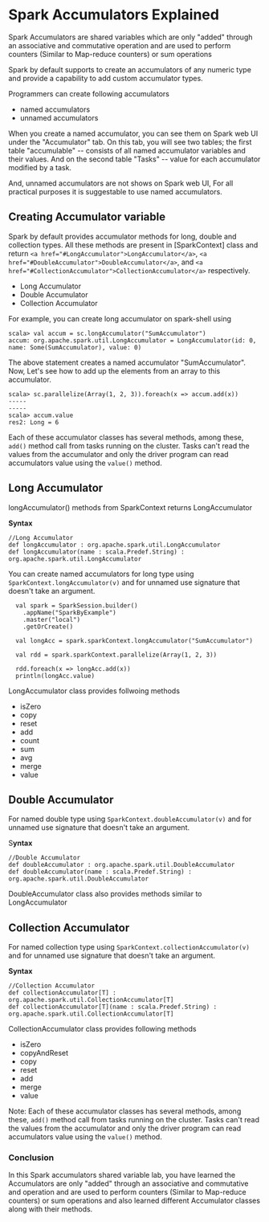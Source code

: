 

Spark Accumulators Explained
============================

Spark Accumulators are shared variables which are only "added" through
an associative and commutative operation and are used to perform
counters (Similar to Map-reduce counters) or sum operations



Spark by default supports to create an accumulators of any numeric type
and provide a capability to add custom accumulator types.

Programmers can create following accumulators



-   named accumulators
-   unnamed accumulators

When you create a named accumulator, you can see them on Spark web UI
under the "Accumulator" tab. On this tab, you will see two tables; the
first table "accumulable" -- consists of all named accumulator variables
and their values. And on the second table "Tasks" -- value for each
accumulator modified by a task.

And, unnamed accumulators are not shows on Spark web UI, For all
practical purposes it is suggestable to use named accumulators.

Creating Accumulator variable
------------------------------------------------------------------------------------------------------

Spark by default provides accumulator methods for long, double and
collection types. All these methods are present in
[SparkContext]
class and return `<a href="#LongAccumulator">LongAccumulator</a>`,
`<a href="#DoubleAccumulator">DoubleAccumulator</a>`, and
`<a href="#CollectionAccumulator">CollectionAccumulator</a>`
respectively.



-   Long Accumulator
-   Double Accumulator
-   Collection Accumulator

For example, you can create long accumulator on spark-shell using

```
scala> val accum = sc.longAccumulator("SumAccumulator")
accum: org.apache.spark.util.LongAccumulator = LongAccumulator(id: 0, name: Some(SumAccumulator), value: 0)
```



The above statement creates a named accumulator "SumAccumulator". Now,
Let's see how to add up the elements from an array to this accumulator.

```
scala> sc.parallelize(Array(1, 2, 3)).foreach(x => accum.add(x))
-----
-----
scala> accum.value
res2: Long = 6
```



Each of these accumulator classes has several methods, among these,
`add()` method call from tasks running on the cluster. Tasks can't read
the values from the accumulator and only the driver program can read
accumulators value using the `value()` method.






Long Accumulator
----------------------------------------------------------------------------

longAccumulator() methods from SparkContext returns LongAccumulator

**Syntax**

```
//Long Accumulator
def longAccumulator : org.apache.spark.util.LongAccumulator
def longAccumulator(name : scala.Predef.String) : org.apache.spark.util.LongAccumulator
```



You can create named accumulators for long type using
`SparkContext.longAccumulator(v)` and for unnamed use signature that
doesn't take an argument.

```
  val spark = SparkSession.builder()
    .appName("SparkByExample")
    .master("local")
    .getOrCreate()

  val longAcc = spark.sparkContext.longAccumulator("SumAccumulator")
  
  val rdd = spark.sparkContext.parallelize(Array(1, 2, 3))

  rdd.foreach(x => longAcc.add(x))
  println(longAcc.value)
```



LongAccumulator class provides follwoing methods

-   isZero
-   copy
-   reset
-   add
-   count
-   sum
-   avg
-   merge
-   value

Double Accumulator
--------------------------------------------------------------------------------

For named double type using `SparkContext.doubleAccumulator(v)` and for
unnamed use signature that doesn't take an argument.

S**yntax**

```
//Double Accumulator
def doubleAccumulator : org.apache.spark.util.DoubleAccumulator
def doubleAccumulator(name : scala.Predef.String) : org.apache.spark.util.DoubleAccumulator
```



DoubleAccumulator class also provides methods similar to LongAccumulator

Collection Accumulator
----------------------------------------------------------------------------------------

For named collection type using `SparkContext.collectionAccumulator(v)`
and for unnamed use signature that doesn't take an argument.

**Syntax**

```
//Collection Accumulator
def collectionAccumulator[T] : org.apache.spark.util.CollectionAccumulator[T]
def collectionAccumulator[T](name : scala.Predef.String) : org.apache.spark.util.CollectionAccumulator[T]
```



CollectionAccumulator class provides following methods

-   isZero
-   copyAndReset
-   copy
-   reset
-   add
-   merge
-   value

Note: Each of these accumulator classes has several methods, among
these, `add()` method call from tasks running on the cluster. Tasks
can't read the values from the accumulator and only the driver program
can read accumulators value using the `value()` method.

### Conclusion

In this Spark accumulators shared variable lab, you have learned the
Accumulators are only "added" through an associative and commutative and
operation and are used to perform counters (Similar to Map-reduce
counters) or sum operations and also learned different Accumulator
classes along with their methods.
